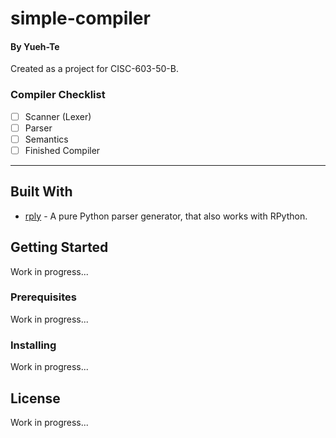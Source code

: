 # simple-compiler

#### By Yueh-Te

Created as a project for CISC-603-50-B.

### Compiler Checklist

- [ ] Scanner (Lexer)
- [ ] Parser
- [ ] Semantics
- [ ] Finished Compiler

---

## Built With

* [rply](https://github.com/alex/rply)  - A pure Python parser generator, that also works with RPython.

## Getting Started

Work in progress...

### Prerequisites

Work in progress...

### Installing

Work in progress...

## License

Work in progress...
